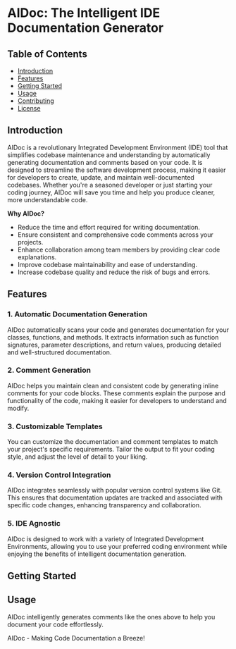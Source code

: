 # AIDoc: The Intelligent IDE Documentation Generator

## Table of Contents

- [Introduction](#introduction)
- [Features](#features)
- [Getting Started](#getting-started)
- [Usage](#usage)
- [Contributing](#contributing)
- [License](#license)

## Introduction

AIDoc is a revolutionary Integrated Development Environment (IDE) tool that simplifies codebase maintenance and understanding by automatically generating documentation and comments based on your code. It is designed to streamline the software development process, making it easier for developers to create, update, and maintain well-documented codebases. Whether you're a seasoned developer or just starting your coding journey, AIDoc will save you time and help you produce cleaner, more understandable code.

**Why AIDoc?**

- Reduce the time and effort required for writing documentation.
- Ensure consistent and comprehensive code comments across your projects.
- Enhance collaboration among team members by providing clear code explanations.
- Improve codebase maintainability and ease of understanding.
- Increase codebase quality and reduce the risk of bugs and errors.

## Features

### 1. **Automatic Documentation Generation**

AIDoc automatically scans your code and generates documentation for your classes, functions, and methods. It extracts information such as function signatures, parameter descriptions, and return values, producing detailed and well-structured documentation.

### 2. **Comment Generation**

AIDoc helps you maintain clean and consistent code by generating inline comments for your code blocks. These comments explain the purpose and functionality of the code, making it easier for developers to understand and modify.

### 3. **Customizable Templates**

You can customize the documentation and comment templates to match your project's specific requirements. Tailor the output to fit your coding style, and adjust the level of detail to your liking.

### 4. **Version Control Integration**

AIDoc integrates seamlessly with popular version control systems like Git. This ensures that documentation updates are tracked and associated with specific code changes, enhancing transparency and collaboration.

### 5. **IDE Agnostic**

AIDoc is designed to work with a variety of Integrated Development Environments, allowing you to use your preferred coding environment while enjoying the benefits of intelligent documentation generation.

## Getting Started


## Usage

AIDoc intelligently generates comments like the ones above to help you document your code effortlessly.

AIDoc - Making Code Documentation a Breeze!